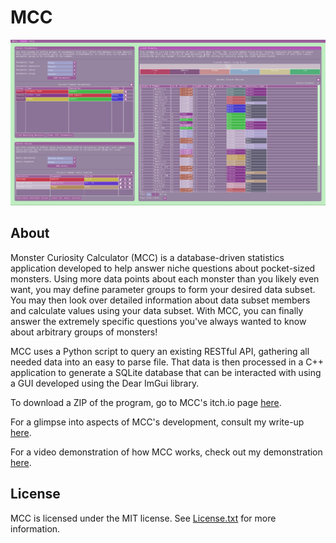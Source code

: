 # MCC

![Example Image of MCC](./examples/mcc.png)

## About

Monster Curiosity Calculator (MCC) is a database-driven statistics application developed to help answer niche questions about pocket-sized monsters. Using more data points about each monster than you likely even want, you may define parameter groups to form your desired data subset. You may then look over detailed information about data subset members and calculate values using your data subset. With MCC, you can finally answer the extremely specific questions you've always wanted to know about arbitrary groups of monsters!

MCC uses a Python script to query an existing RESTful API, gathering all needed data into an easy to parse file. That data is then processed in a C++ application to generate a SQLite database that can be interacted with using a GUI developed using the Dear ImGui library.

To download a ZIP of the program, go to MCC's itch.io page <a href="https://purpleml.itch.io/monster-curiosity-calculator" target="_blank">here</a>.


For a glimpse into aspects of MCC's development, consult my write-up <a href="https://carterboclair.com/2025/10/01/monster-calculator.html" target="_blank">here</a>.

For a video demonstration of how MCC works, check out my demonstration <a href="https://youtu.be/mzaODFaIKeg" target="_blank">here</a>.

## License

MCC is licensed under the MIT license. See <a href="https://github.com/PurpleMB/MCC/blob/main/License.txt" target="_blank">License.txt</a> for more information.

